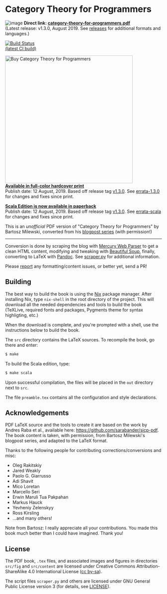 Category Theory for Programmers
====
![image](https://user-images.githubusercontent.com/601206/43392303-f770d7be-93fb-11e8-8db8-b7e915b435ba.png)
<b>Direct link: [category-theory-for-programmers.pdf](https://github.com/hmemcpy/milewski-ctfp-pdf/releases/download/v1.3.0/category-theory-for-programmers.pdf)</b>  
(Latest release: v1.3.0, August 2019. See [releases](https://github.com/hmemcpy/milewski-ctfp-pdf/releases) for additional formats and languages.)

[![Build Status](https://travis-ci.org/hmemcpy/milewski-ctfp-pdf.svg?branch=master)](https://travis-ci.org/hmemcpy/milewski-ctfp-pdf)  
[(latest CI build)](https://s3.amazonaws.com/milewski-ctfp-pdf/category-theory-for-programmers.pdf)

<img src="https://user-images.githubusercontent.com/601206/47271389-8eea0900-d581-11e8-8e81-5b932e336336.png"
 alt="Buy Category Theory for Programmers" width=410 />  
**[Available in full-color hardcover print](https://www.blurb.com/b/9621951-category-theory-for-programmers-new-edition-hardco)**  
Publish date: 12 August, 2019. Based off release tag [v1.3.0](https://github.com/hmemcpy/milewski-ctfp-pdf/releases/tag/v1.3.0). See [errata-1.3.0](errata-1.3.0.md) for changes and fixes since print.

**[Scala Edition is now available in paperback](https://www.blurb.com/b/9603882-category-theory-for-programmers-scala-edition-pape)**  
Publish date: 12 August, 2019. Based off release tag [v1.3.0](https://github.com/hmemcpy/milewski-ctfp-pdf/releases/tag/v1.3.0). See [errata-scala](errata-scala.md) for changes and fixes since print.

This is an *unofficial* PDF version of "Category Theory for Programmers" by Bartosz Milewski, converted from his [blogpost series](https://bartoszmilewski.com/2014/10/28/category-theory-for-programmers-the-preface/) (with permission!)

---

Conversion is done by scraping the blog with [Mercury Web Parser](https://mercury.postlight.com/web-parser/) to get a clean HTML content, modifying and tweaking with [Beautiful Soup](https://www.crummy.com/software/BeautifulSoup/), finally, converting to LaTeX with [Pandoc](https://pandoc.org/). See [scraper.py](https://github.com/hmemcpy/milewski-ctfp-pdf/blob/master/src/scraper.py) for additional information.

Please [report](https://github.com/hmemcpy/milewski-ctfp-pdf/issues) any formatting/content issues, or better yet, send a PR!

Building
--------

The best way to build the book is using the [Nix](https://nixos.org/nix/) package manager. After installing Nix, type `nix-shell` in the root directory of the project. This will download all the needed dependencies and tools to build the book (TeXLive, required fonts and packages, Pygments theme for syntax highligting, etc.)

When the download is complete, and you're prompted with a shell, use the instructions below to build the book.

The `src` directory contains the LaTeX sources. To recompile the book, go there and enter:

```bash
$ make
```

To build the Scala edition, type:

```bash
$ make scala
```

Upon successful compilation, the files will be placed in the `out` directory next to `src`. 

The file `preamble.tex` contains all the configuration and style declarations.

Acknowledgements
----------------

PDF LaTeX source and the tools to create it are based on the work by Andres Raba et al., available here: https://github.com/sarabander/sicp-pdf.  
The book content is taken, with permission, from Bartosz Milewski's blogpost series, and adapted to the LaTeX format.

Thanks to the following people for contributing corrections/conversions and misc:

* Oleg Rakitskiy
* Jared Weakly
* Paolo G. Giarrusso
* Adi Shavit
* Mico Loretan
* Marcello Seri
* Erwin Maruli Tua Pakpahan
* Markus Hauck
* Yevheniy Zelenskyy
* Ross Kirsling
* ...and many others!

Note from Bartosz: I really appreciate all your contributions. You made this book much better than I could have imagined. Thank you!

License
-------

The PDF book, `.tex` files, and associated images and figures in directories `src/fig` and `src/content` are licensed under Creative Commons Attribution-ShareAlike 4.0 International License ([cc by-sa](http://creativecommons.org/licenses/by-sa/4.0/)).

The script files `scraper.py` and others are licensed under GNU General Public License version 3 (for details, see [LICENSE](https://github.com/hmemcpy/milewski-ctfp-pdf/blob/master/LICENSE)).
